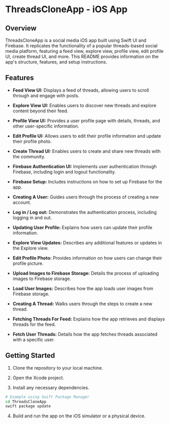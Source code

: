 # ThreadsCloneApp - iOS App

## Overview

ThreadsCloneApp is a social media iOS app built using Swift UI and Firebase. It replicates the functionality of a popular threads-based social media platform, featuring a feed view, explore view, profile view, edit profile UI, create thread UI, and more. This README provides information on the app's structure, features, and setup instructions.

## Features

- **Feed View UI:** Displays a feed of threads, allowing users to scroll through and engage with posts.

- **Explore View UI:** Enables users to discover new threads and explore content beyond their feed.

- **Profile View UI:** Provides a user profile page with details, threads, and other user-specific information.

- **Edit Profile UI:** Allows users to edit their profile information and update their profile photo.

- **Create Thread UI:** Enables users to create and share new threads with the community.

- **Firebase Authentication UI:** Implements user authentication through Firebase, including login and logout functionality.

- **Firebase Setup:** Includes instructions on how to set up Firebase for the app.

- **Creating A User:** Guides users through the process of creating a new account.

- **Log in / Log out:** Demonstrates the authentication process, including logging in and out.

- **Updating User Profile:** Explains how users can update their profile information.

- **Explore View Updates:** Describes any additional features or updates in the Explore view.

- **Edit Profile Photo:** Provides information on how users can change their profile picture.

- **Upload Images to Firebase Storage:** Details the process of uploading images to Firebase storage.

- **Load User Images:** Describes how the app loads user images from Firebase storage.

- **Creating A Thread:** Walks users through the steps to create a new thread.

- **Fetching Threads For Feed:** Explains how the app retrieves and displays threads for the feed.

- **Fetch User Threads:** Details how the app fetches threads associated with a specific user.

## Getting Started

1. Clone the repository to your local machine.

2. Open the Xcode project.

3. Install any necessary dependencies.

```bash
# Example using Swift Package Manager
cd ThreadsCloneApp
swift package update
```
4. Build and run the app on the iOS simulator or a physical device.
